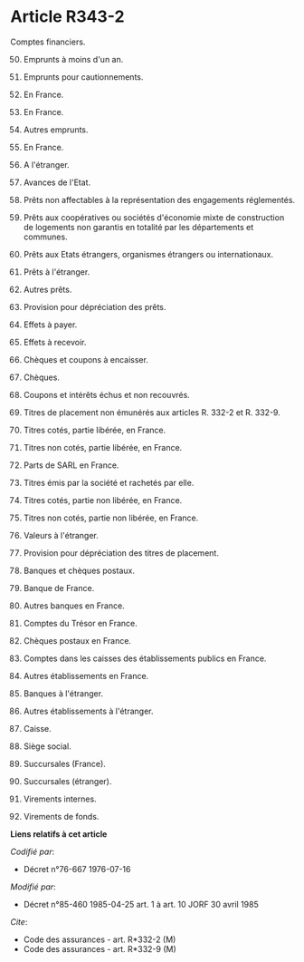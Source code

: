 # Article R343-2

Comptes financiers.

50. Emprunts à moins d'un an.

502. Emprunts pour cautionnements.

5020. En France.

5029. En France.

503. Autres emprunts.

5030. En France.

5039. A l'étranger.

509. Avances de l'Etat.

51. Prêts non affectables à la représentation des engagements réglementés.

513. Prêts aux coopératives ou sociétés d'économie mixte de construction de logements non garantis en totalité par les
départements et communes.

516. Prêts aux Etats étrangers, organismes étrangers ou internationaux.

517. Prêts à l'étranger.

518. Autres prêts.

519. Provision pour dépréciation des prêts.

52. Effets à payer.

53. Effets à recevoir.

54. Chèques et coupons à encaisser.

540. Chèques.

545. Coupons et intérêts échus et non recouvrés.

55. Titres de placement non émunérés aux articles R. 332-2 et R. 332-9.

550. Titres cotés, partie libérée, en France.

552. Titres non cotés, partie libérée, en France.

553. Parts de SARL en France.

554. Titres émis par la société et rachetés par elle.

556. Titres cotés, partie non libérée, en France.

557. Titres non cotés, partie non libérée, en France.

558. Valeurs à l'étranger.

559. Provision pour dépréciation des titres de placement.

56. Banques et chèques postaux.

560. Banque de France.

562. Autres banques en France.

564. Comptes du Trésor en France.

565. Chèques postaux en France.

566. Comptes dans les caisses des établissements publics en France.

567. Autres établissements en France.

568. Banques à l'étranger.

569. Autres établissements à l'étranger.

57. Caisse.

570. Siège social.

571. Succursales (France).

578. Succursales (étranger).

59. Virements internes.

590. Virements de fonds.

**Liens relatifs à cet article**

_Codifié par_:

  - Décret n°76-667 1976-07-16

_Modifié par_:

  - Décret n°85-460 1985-04-25 art. 1 à art. 10 JORF 30 avril 1985

_Cite_:

  - Code des assurances - art. R*332-2 (M)
  - Code des assurances - art. R*332-9 (M)
